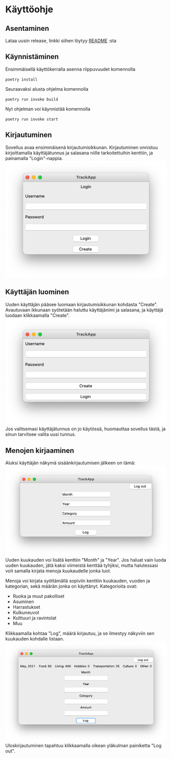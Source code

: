 # Käyttöohje
## Asentaminen
Lataa uusin release, linkki siihen löytyy [README](https://github.com/maizzuu/ot-harjoitustyo/blob/master/README.md)
:sta
  
## Käynnistäminen
Ensimmäisellä käyttökerralla asenna riippuvuudet komennolla  
  
`poetry install `  
  
Seuraavaksi alusta ohjelma komennolla  
  
`poetry run invoke build`
  
Nyt ohjelman voi käynnistää komennolla  
  
`poetry run invoke start`  

## Kirjautuminen 
Sovellus avaa ensimmäisenä kirjautumisikkunan.
Kirjautuminen onnistuu kirjoittamalla käyttäjätunnus ja salasana niille tarkoitettuihin kenttiin, ja painamalla "Login"-nappia.  
![login](https://github.com/maizzuu/ot-harjoitustyo/blob/master/dokumentaatio/images/login_view.png)
  
## Käyttäjän luominen 
Uuden käyttäjän pääsee luomaan kirjautumisikkunan kohdasta "Create". Avautuvaan ikkunaan syötetään haluttu käyttäjänimi ja salasana, ja käyttäjä luodaan klikkaamalla "Create".  
![create](https://github.com/maizzuu/ot-harjoitustyo/blob/master/dokumentaatio/images/create_view.png)  
Jos valitsemasi käyttäjätunnus on jo käytössä, huomauttaa sovellus tästä, ja sinun tarvitsee valita uusi tunnus.

## Menojen kirjaaminen
Aluksi käyttäjän näkymä sisäänkirjautumisen jälkeen on tämä:  
![empty_month](https://github.com/maizzuu/ot-harjoitustyo/blob/master/dokumentaatio/images/empty_month_view.png)   
Uuden kuukauden voi lisätä kenttiin "Month" ja "Year". Jos haluat vain luoda uuden kuukauden, jätä kaksi viimeistä kenttää tyhjiksi, mutta halutessasi voit samalla kirjata menoja kuukaudelle jonka luot.  
  
Menoja voi kirjata syöttämällä sopiviin kenttiin kuukauden, vuoden ja kategorian, sekä määrän jonka on käyttänyt. Kategorioita ovat:  
* Ruoka ja muut pakolliset
* Asuminen
* Harrastukset
* Kulkuneuvot
* Kulttuuri ja ravintolat
* Muu
  
Klikkaamalla kohtaa "Log", määrä kirjautuu, ja se ilmestyy näkyviin sen kuukauden kohdalle listaan.  
![month](https://github.com/maizzuu/ot-harjoitustyo/blob/master/dokumentaatio/images/month_view.png)  
Uloskirjautuminen tapahtuu klikkaamalla oikean yläkulman painiketta "Log out".
